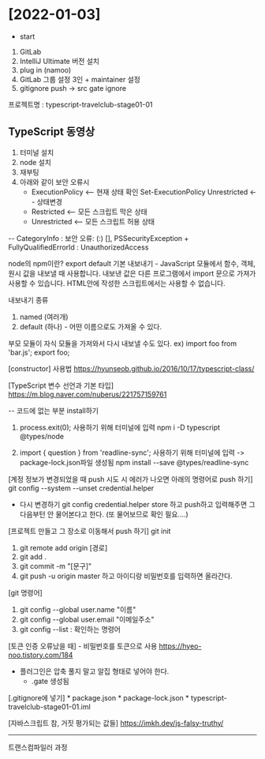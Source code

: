 # [2022-01-03]

- start
1. GitLab
2. IntelliJ Ultimate 버전 설치
3. plug in (namoo)
4. GitLab 그룹 설정 3인 + maintainer 설정
5. gitignore push → src gate ignore

프로젝트명 : typescript-travelclub-stage01-01 

## TypeScript 동영상
1. 터미널 설치
2. node 설치
3. 재부팅
4. 아래와 같이 보안 오류시  
    * ExecutionPolicy <-- 현재 상태 확인
    Set-ExecutionPolicy Unrestricted <-- 상태변경
    * Restricted <-- 모든 스크립트 막은 상태
    * Unrestricted <-- 모든 스크립트 허용 상태

-- CategoryInfo : 보안 오류: (:) [], PSSecurityException
    + FullyQualifiedErrorId : UnauthorizedAccess


node의 npm이란?
export default 기본 내보내기 - JavaScript 모듈에서 함수, 객체, 원시 값을 내보낼 때 사용합니다. 내보낸 값은 다른 프로그램에서 import 문으로 가져가 사용할 수 있습니다.
HTML안에 작성한 스크립트에서는 사용할 수 없습니다.

내보내기 종류 
1. named (여러개)
2. default (하나) - 어떤 이름으로도 가져올 수 있다.

부모 모듈이 자식 모듈을 가져와서 다시 내보낼 수도 있다.
ex) import foo from 'bar.js';
    export foo;

[constructor] 사용법
https://hyunseob.github.io/2016/10/17/typescript-class/

[TypeScript 변수 선언과 기본 타입]
https://m.blog.naver.com/nuberus/221757159761

-- 코드에 없는 부분 install하기
1. process.exit(0); 사용하기 위해 터미널에 입력
    npm i -D typescript @types/node

2. import { question } from 'readline-sync'; 사용하기 위해 터미널에 입력 -> package-lock.json파일 생성됨 
    npm install --save @types/readline-sync


[계정 정보가 변경되었을 때 push 시도 시 에러가 나오면 아래의 명령어로 push 하기]
    git config --system --unset credential.helper

- 다시 변경하기
    git config credential.helper store
    하고 push하고 입력해주면 그다음부턴 안 물어본다고 한다. (또 물어보므로 확인 필요....)

[프로젝트 만들고 그 장소로 이동해서 push 하기]
    git init
1. git remote add origin [경로]
2. git add .
3. git commit -m "[문구]"
4. git push -u origin master 하고 아이디랑 비밀번호를 입력하면 올라간다.

[git 명령어]
1. git config --global user.name "이름"
2. git config --global user.email "이메일주소"
3. git config --list : 확인하는 명령어 

[토큰 인증 오류났을 때] - 비밀번호를 토큰으로 사용
https://hyeo-noo.tistory.com/184


* 플러그인은 압축 풀지 말고 알집 형태로 넣어야 한다.
    - .gate 생성됨

[.gitignore에 넣기]
    * package.json
    * package-lock.json
    * typescript-travelclub-stage01-01.iml


[자바스크립트 참, 거짓 평가되는 값들]
https://imkh.dev/js-falsy-truthy/

---------------

트랜스컴파일러 과정
